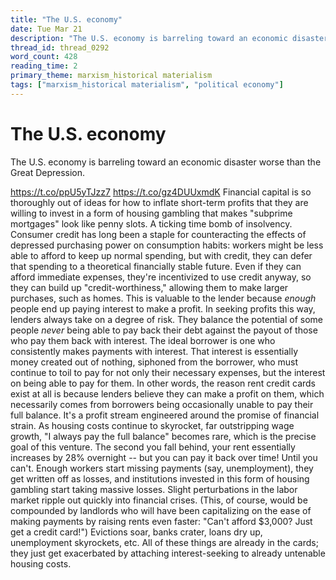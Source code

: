 ```yaml
---
title: "The U.S. economy"
date: Tue Mar 21
description: "The U.S. economy is barreling toward an economic disaster worse than the Great Depression."
thread_id: thread_0292
word_count: 428
reading_time: 2
primary_theme: marxism_historical materialism
tags: ["marxism_historical materialism", "political economy"]
---
```


# The U.S. economy

The U.S. economy is barreling toward an economic disaster worse than the Great Depression.

https://t.co/ppU5yTJzz7 https://t.co/gz4DUUxmdK Financial capital is so thoroughly out of ideas for how to inflate short-term profits that they are willing to invest in a form of housing gambling that makes "subprime mortgages" look like penny slots. A ticking time bomb of insolvency. Consumer credit has long been a staple for counteracting the effects of depressed purchasing power on consumption habits: workers might be less able to afford to keep up normal spending, but with credit, they can defer that spending to a theoretical financially stable future. Even if they can afford immediate expenses, they're incentivized to use credit anyway, so they can build up "credit-worthiness," allowing them to make larger purchases, such as homes. This is valuable to the lender because *enough* people end up paying interest to make a profit. In seeking profits this way, lenders always take on a degree of risk. They balance the potential of some people *never* being able to pay back their debt against the payout of those who pay them back with interest. The ideal borrower is one who consistently makes payments with interest. That interest is essentially money created out of nothing, siphoned from the borrower, who must continue to toil to pay for not only their necessary expenses, but the interest on being able to pay for them. In other words, the reason rent credit cards exist at all is because lenders believe they can make a profit on them, which necessarily comes from borrowers being occasionally unable to pay their full balance. It's a profit stream engineered around the promise of financial strain. As housing costs continue to skyrocket, far outstripping wage growth, "I always pay the full balance" becomes rare, which is the precise goal of this venture. The second you fall behind, your rent essentially increases by 28% overnight -- but you can pay it back over time! Until you can't. Enough workers start missing payments (say, unemployment), they get written off as losses, and institutions invested in this form of housing gambling start taking massive losses. Slight perturbations in the labor market ripple out quickly into financial crises. (This, of course, would be compounded by landlords who will have been capitalizing on the ease of making payments by raising rents even faster: "Can't afford $3,000? Just get a credit card!") Evictions soar, banks crater, loans dry up, unemployment skyrockets, etc. All of these things are already in the cards; they just get exacerbated by attaching interest-seeking to already untenable housing costs.